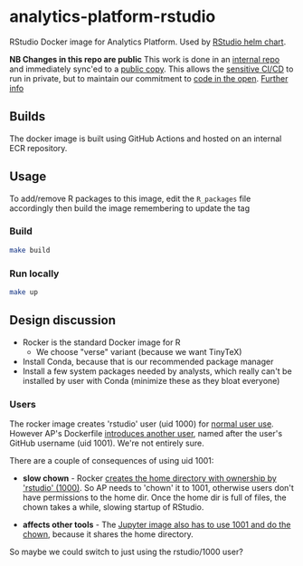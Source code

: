 # analytics-platform-rstudio

RStudio Docker image for Analytics Platform. Used by [RStudio helm chart](https://github.com/ministryofjustice/analytics-platform-helm-charts/tree/master/charts/rstudio).

**NB Changes in this repo are public**
This work is done in an [internal repo](https://github.com/ministryofjustice/analytics-platform-rstudio) and immediately sync'ed to a [public copy](https://github.com/ministryofjustice/analytics-platform-rstudio-public). This allows the [sensitive CI/CD](https://docs.github.com/en/actions/hosting-your-own-runners/about-self-hosted-runners#self-hosted-runner-security-with-public-repositories) to run in private, but to maintain our commitment to [code in the open](https://www.gov.uk/service-manual/service-standard/point-12-make-new-source-code-open). [Further info](https://docs.google.com/document/d/1BGyHttQa3wI-UsdCBqu-398yZRhnjCuldHHgwTVaJSg/edit)

## Builds

The docker image is built using GitHub Actions and hosted on an internal ECR repository.

## Usage

To add/remove R packages to this image, edit the `R_packages` file accordingly then build the image remembering to
update the tag

### Build

```bash
make build
```

### Run locally

```bash
make up
```

## Design discussion

* Rocker is the standard Docker image for R
  * We choose "verse" variant (because we want TinyTeX)
* Install Conda, because that is our recommended package manager
* Install a few system packages needed by analysts, which really can't be installed by user with Conda (minimize these as they bloat everyone)

### Users

The rocker image creates 'rstudio' user (uid 1000) for [normal user use](https://www.rocker-project.org/use/managing_users/#custom-usernames-and-user-ids). However AP's Dockerfile [introduces another user](https://github.com/ministryofjustice/analytics-platform-rstudio/commit/46527fd018e0f105e797fa7b92b962ff0e4cee27), named after the user's GitHub username (uid 1001). We're not entirely sure.

There are a couple of consequences of using uid 1001:

* **slow chown** - Rocker [creates the home directory with ownership by 'rstudio' (1000)](https://github.com/rocker-org/rocker-versioned/blob/master/rstudio/3.5.1.Dockerfile#L55-L60). So AP needs to 'chown' it to 1001, otherwise users don't have permissions to the home dir. Once the home dir is full of files, the chown takes a while, slowing startup of RStudio.

* **affects other tools** - The [Jupyter image also has to use 1001 and do the chown](https://github.com/ministryofjustice/analytics-platform-jupyter-notebook/blob/95c830dd6ff726c7831a227a247fd6cc869d8dee/datascience-notebook/Dockerfile#L20-L22), because it shares the home directory.

So maybe we could switch to just using the rstudio/1000 user?
